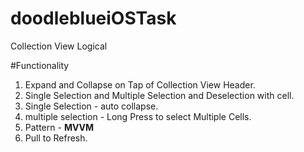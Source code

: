 # doodleblueiOSTask

Collection View Logical

#Functionality
1. Expand and Collapse on Tap of Collection View Header.
2. Single Selection and Multiple Selection and Deselection with cell.
3. Single Selection - auto collapse.
4. multiple selection - Long Press to select Multiple Cells.
5. Pattern - <b>MVVM</b>
6. Pull to Refresh.

